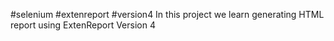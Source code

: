 #selenium #extenreport #version4
In this project we learn generating HTML report using ExtenReport Version 4
